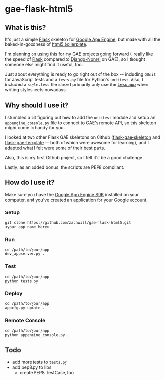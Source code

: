 # gae-flask-html5

## What is this?

It's just a simple [Flask](http://flask.pocoo.org/) skeleton for
[Google App Engine](http://appengine.google.com/),
but made with all the baked-in-goodness of
[html5 boilerplate](https://github.com/paulirish/html5-boilerplate).

I'm planning on using this for my GAE projects going forward (I really
like the speed of [Flask](http://flask.pocoo.org/) compared to
[Django-Nonrel](http://code.google.com/appengine/articles/django-nonrel.html)
on GAE), so I thought someone else might find it useful, too.

Just about everything is ready to go right out of the box -- including
`QUnit` for JavaScript tests and a `tests.py` file for Python's `unittest`.
Also, I included a `style.less` file since I primarily only use the
[Less app](http://incident57.com/less/) when writing stylesheets nowadays.


## Why should I use it?

I stumbled a bit figuring out how to add the `unittest` module and setup an
`appengine_console.py` file to connect to GAE's remote API, so this skeleton
might come in handy for you.

I looked at two other Flask GAE skeletons on Github
([flask-gae-skeleton](https://github.com/blossom/flask-gae-skeleton)
and [flask-gae-template](https://github.com/jugyo/flask-gae-template)
-- both of which were awesome for learning), and I adapted what
I felt were some of their best parts.

Also, this is my first Github project, so I felt it'd be a good challenge.

Lastly, as an added bonus, the scripts are PEP8 compliant.


## How do I use it?

Make sure you have the [Google App Engine SDK](http://appengine.google.com/)
installed on your computer, and you've created an application for your
Google account.

### Setup

    git clone https://github.com/zachwill/gae-flask-html5.git <your_app_name_here>

### Run

    cd /path/to/your/app
    dev_appserver.py .

### Test

    cd /path/to/your/app
    python tests.py

### Deploy

    cd /path/to/your/app
    appcfg.py update .

### Remote Console

    cd /path/to/your/app
    python appengine_console.py .


## Todo

* add more tests to `tests.py`
* add pep8.py to libs
  * create PEP8 TestCase, too
